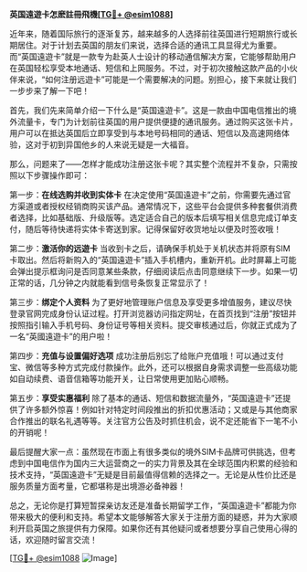 **英国遠遊卡怎麽註冊飛機[[TG💪+ @esim1088](https://t.me/s/esim1088)]**

近年来，随着国际旅行的逐渐复苏，越来越多的人选择前往英国进行短期旅行或长期居住。对于计划去英国的朋友们来说，选择合适的通讯工具显得尤为重要。而“英国遠遊卡”就是一款专为赴英人士设计的移动通信解决方案，它能够帮助用户在英国轻松享受本地通话、短信和上网服务。不过，对于初次接触这款产品的小伙伴来说，“如何注册远遊卡”可能是一个需要解决的问题。别担心，接下来就让我们一步步来了解一下吧！

首先，我们先来简单介绍一下什么是“英国遠遊卡”。这是一款由中国电信推出的境外流量卡，专门为计划前往英国的用户提供便捷的通讯服务。通过购买这张卡片，用户可以在抵达英国后立即享受到与本地号码相同的通话、短信以及高速网络体验，这对于初到异国他乡的人来说无疑是一大福音。

那么，问题来了——怎样才能成功注册这张卡呢？其实整个流程并不复杂，只需按照以下步骤操作即可：

第一步：**在线选购并收到实体卡**
在决定使用“英国遠遊卡”之前，你需要先通过官方渠道或者授权经销商购买该产品。通常情况下，这些平台会提供多种套餐供消费者选择，比如基础版、升级版等。选定适合自己的版本后填写相关信息完成订单支付，随后等待快递将实体卡寄送到家。记得保留好收货地址以便及时签收哦！

第二步：**激活你的远遊卡**
当收到卡之后，请确保手机处于关机状态并将原有SIM卡取出。然后将新购入的“英国遠遊卡”插入手机槽内，重新开机。此时屏幕上可能会弹出提示框询问是否同意某些条款，仔细阅读后点击同意继续下一步。如果一切正常的话，几分钟之内就能看到信号条恢复正常显示了！

第三步：**绑定个人资料**
为了更好地管理账户信息及享受更多增值服务，建议尽快登录官网完成身份认证过程。打开浏览器访问指定网址，在首页找到“注册”按钮并按照指引输入手机号码、身份证号等相关资料。提交审核通过后，你就正式成为了一名“英國遠遊卡”的用户啦！

第四步：**充值与设置偏好选项**
成功注册后别忘了给账户充值哦！可以通过支付宝、微信等多种方式完成付款操作。此外，还可以根据自身需求调整一些高级功能如自动续费、语音信箱等功能开关，让日常使用更加贴心顺畅。

第五步：**享受实惠福利**
除了基本的通话、短信和数据流量外，“英国遠遊卡”还提供了许多额外惊喜！例如针对特定时间段推出的折扣优惠活动；又或是与其他商家合作推出的联名礼遇等等。关注官方公告及时抓住机会，说不定还能省下一笔不小的开销呢！

最后提醒大家一点：虽然现在市面上有很多类似的境外SIM卡品牌可供挑选，但考虑到中国电信作为国内三大运营商之一的实力背景及其在全球范围内积累的经验和技术支持，“英国遠遊卡”无疑是目前最值得信赖的选择之一。无论是从性价比还是服务质量方面考量，它都堪称是出境游必备神器！

总之，无论你是打算短暂探亲访友还是准备长期留学工作，“英国遠遊卡”都能为你带来极大的便利和支持。希望本文能够解答大家关于注册方面的疑惑，并为大家顺利开启英国之旅提供有力保障。如果你还有其他疑问或者想要分享自己使用心得的话，欢迎随时留言交流！

[[TG💪+ @esim1088](https://t.me/s/esim1088) ![Image](https://i.postimg.cc/4NQfJmqS/Snipaste-2025-05-13-00-14-12.png)]